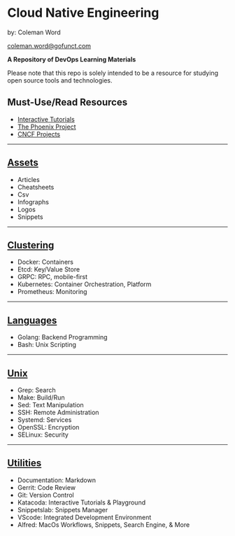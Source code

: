 # Cloud Native Engineering

by: Coleman Word    

coleman.word@gofunct.com

**A Repository of DevOps Learning Materials**
  
Please note that this repo is solely intended to be a resource for studying open source tools and technologies. 

## Must-Use/Read Resources
* [Interactive Tutorials](https://www.katacoda.com/learn)
* [The Phoenix Project](https://www.amazon.com/Phoenix-Project-DevOps-Helping-Business/dp/1942788290/ref=sr_1_1/135-9925731-3074761?ie=UTF8&qid=1548867081&sr=8-1&keywords=the+phoenix+project)
* [CNCF Projects](https://www.cncf.io/projects/)

***

## [Assets](https://github.com/gofunct/devops/tree/master/Assets)
* Articles 
* Cheatsheets
* Csv
* Infographs
* Logos
* Snippets
    
***

## [Clustering](https://github.com/gofunct/devops/tree/master/Cluster)
* Docker: Containers
* Etcd: Key/Value Store
* GRPC: RPC, mobile-first
* Kubernetes: Container Orchestration, Platform
* Prometheus: Monitoring
    
***

## [Languages](https://github.com/gofunct/devops/tree/master/Language)
* Golang: Backend Programming
* Bash: Unix Scripting
    
***

## [Unix](https://github.com/gofunct/devops/tree/master/Unix)
* Grep: Search
* Make: Build/Run
* Sed: Text Manipulation
* SSH: Remote Administration
* Systemd: Services
* OpenSSL: Encryption
* SELinux: Security
  
***

## [Utilities](https://github.com/gofunct/devops/tree/master/Utilities)
* Documentation: Markdown
* Gerrit: Code Review
* Git: Version Control
* Katacoda: Interactive Tutorials & Playground
* Snippetslab: Snippets Manager
* VScode: Integrated Development Environment
* Alfred: MacOs Workflows, Snippets, Search Engine, & More

